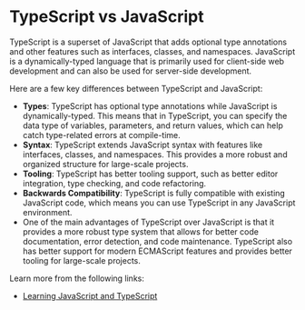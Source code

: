 # TypeScript vs JavaScript

TypeScript is a superset of JavaScript that adds optional type annotations and other features such as interfaces, classes, and namespaces. JavaScript is a dynamically-typed language that is primarily used for client-side web development and can also be used for server-side development.

Here are a few key differences between TypeScript and JavaScript:

- **Types**: TypeScript has optional type annotations while JavaScript is dynamically-typed. This means that in TypeScript, you can specify the data type of variables, parameters, and return values, which can help catch type-related errors at compile-time.
- **Syntax**: TypeScript extends JavaScript syntax with features like interfaces, classes, and namespaces. This provides a more robust and organized structure for large-scale projects.
- **Tooling**: TypeScript has better tooling support, such as better editor integration, type checking, and code refactoring.
- **Backwards Compatibility**: TypeScript is fully compatible with existing JavaScript code, which means you can use TypeScript in any JavaScript environment.
- One of the main advantages of TypeScript over JavaScript is that it provides a more robust type system that allows for better code documentation, error detection, and code maintenance. TypeScript also has better support for modern ECMAScript features and provides better tooling for large-scale projects.

Learn more from the following links:

- [Learning JavaScript and TypeScript](https://www.typescriptlang.org/docs/handbook/typescript-from-scratch.html#learning-javascript-and-typescript)
